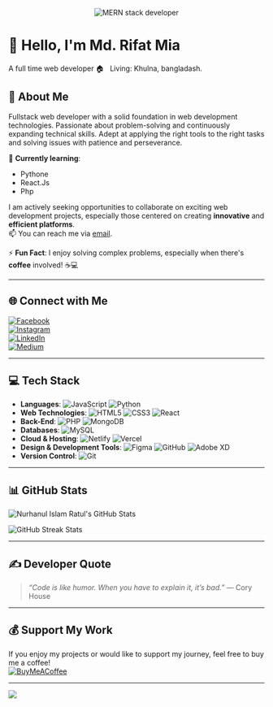 <p align="center">
  <img src="" alt="MERN stack developer"/>
</p>

<h1> 👋 Hello, I'm Md. Rifat Mia </h1>
A full time web developer 
🏠 &nbsp; Living: Khulna, bangladash.

## 💫 About Me
Fullstack web developer with a solid foundation in web development technologies. Passionate about problem-solving and continuously expanding technical skills. Adept at applying the right tools to the right tasks and solving issues with patience and perseverance.

🌱 **Currently learning**:
- Pythone
- React.Js
- Php

  

I am actively seeking opportunities to collaborate on exciting web development projects, especially those centered on creating **innovative** and **efficient platforms**.  
📫 You can reach me via [email](mailto:rifatbinbaccu@gmail.com).

⚡ **Fun Fact**: I enjoy solving complex problems, especially when there's **coffee** involved! ☕💻

---

## 🌐 Connect with Me

[![Facebook](https://img.shields.io/badge/Facebook-%231877F2.svg?logo=Facebook&logoColor=white)](https://facebook.com/RifatBinBaccu)  
[![Instagram](https://img.shields.io/badge/Instagram-%23E4405F.svg?logo=Instagram&logoColor=white)]()  
[![LinkedIn](https://img.shields.io/badge/LinkedIn-%230077B5.svg?logo=linkedin&logoColor=white)]()  
[![Medium](https://img.shields.io/badge/Medium-12100E?logo=medium&logoColor=white)]()  

---

## 💻 Tech Stack

- **Languages**: ![JavaScript](https://img.shields.io/badge/javascript-%23323330.svg?style=for-the-badge&logo=javascript&logoColor=%23F7DF1E) ![Python](https://img.shields.io/badge/python-3670A0?style=for-the-badge&logo=python&logoColor=ffdd54)  
- **Web Technologies**: ![HTML5](https://img.shields.io/badge/html5-%23E34F26.svg?style=for-the-badge&logo=html5&logoColor=white) ![CSS3](https://img.shields.io/badge/css3-%231572B6.svg?style=for-the-badge&logo=css3&logoColor=white) ![React](https://img.shields.io/badge/react-%2320232a.svg?style=for-the-badge&logo=react&logoColor=%2361DAFB)  
- **Back-End**: ![PHP](https://img.shields.io/badge/node.js-6DA55F?style=for-the-badge&logo=node.js&logoColor=white) ![MongoDB](https://img.shields.io/badge/MongoDB-%234ea94b.svg?style=for-the-badge&logo=mongodb&logoColor=white)  
- **Databases**: ![MySQL](https://img.shields.io/badge/mysql-4479A1.svg?style=for-the-badge&logo=mysql&logoColor=white)  
- **Cloud & Hosting**: ![Netlify](https://img.shields.io/badge/netlify-%23000000.svg?style=for-the-badge&logo=netlify&logoColor=#00C7B7) ![Vercel](https://img.shields.io/badge/vercel-%23000000.svg?style=for-the-badge&logo=vercel&logoColor=white)  
- **Design & Development Tools**: ![Figma](https://img.shields.io/badge/figma-%23F24E1E.svg?style=for-the-badge&logo=figma&logoColor=white) ![GitHub](https://img.shields.io/badge/github-%23121011.svg?style=for-the-badge&logo=github&logoColor=white) ![Adobe XD](https://img.shields.io/badge/Adobe%20XD-470137?style=for-the-badge&logo=Adobe%20XD&logoColor=#FF61F6)  
- **Version Control**: ![Git](https://img.shields.io/badge/git-%23F05033.svg?style=for-the-badge&logo=git&logoColor=white)  

---

## 📊 GitHub Stats

![Nurhanul Islam Ratul's GitHub Stats](https://github-readme-stats.vercel.app/api?username=nurhanulislamratul&theme=dark&hide_border=false&include_all_commits=true&count_private=true)

![GitHub Streak Stats](https://github-readme-streak-stats.herokuapp.com/?user=nurhanulislamratul&theme=dark&hide_border=false)

---

## ✍️ Developer Quote

> _“Code is like humor. When you have to explain it, it’s bad.”_ — Cory House

---

## 💰 Support My Work

If you enjoy my projects or would like to support my journey, feel free to buy me a coffee!  
[![BuyMeACoffee](https://img.shields.io/badge/Buy%20Me%20a%20Coffee-ffdd00?style=for-the-badge&logo=buy-me-a-coffee&logoColor=black)](https://buymeacoffee.com/nurhanulislamratul)

---

[![](https://visitcount.itsvg.in/api?id=nurhanulislamratul&icon=0&color=0)](https://visitcount.itsvg.in)
